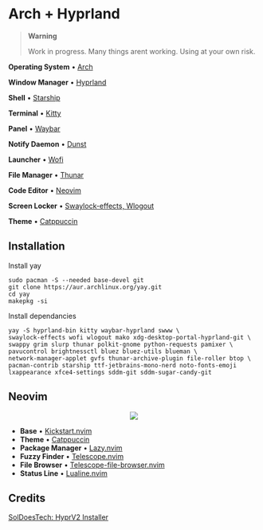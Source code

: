 # Arch + Hyprland

> **Warning** 
>
> Work in progress. Many things arent working. Using at your own risk.

**Operating System** • [Arch ](https://archlinux.org/)

**Window Manager** • [Hyprland ](https://github.com/hyprwm/Hyprland)

**Shell** • [Starship ](https://github.com/starship/starship)

**Terminal** • [Kitty ](https://github.com/kovidgoyal/kitty)

**Panel** • [Waybar ](https://aur.archlinux.org/packages/waybar-hyprland-git)

**Notify Daemon** • [Dunst ](https://github.com/dunst-project/dunst)

**Launcher** • [Wofi ](https://hg.sr.ht/~scoopta/wofi)

**File Manager** • [Thunar ](https://github.com/xfce-mirror/thunar)

**Code Editor** • [Neovim ](https://github.com/neovim/neovim)

**Screen Locker** • [Swaylock-effects, ](https://github.com/mortie/swaylock-effects) [Wlogout ](https://github.com/ArtsyMacaw/wlogout)

**Theme** • [Catppuccin ](https://github.com/catppuccin/catppuccin)

## Installation

Install yay
```
sudo pacman -S --needed base-devel git
git clone https://aur.archlinux.org/yay.git
cd yay
makepkg -si
```

Install dependancies
```
yay -S hyprland-bin kitty waybar-hyprland swww \ 
swaylock-effects wofi wlogout mako xdg-desktop-portal-hyprland-git \
swappy grim slurp thunar polkit-gnome python-requests pamixer \
pavucontrol brightnessctl bluez bluez-utils blueman \
network-manager-applet gvfs thunar-archive-plugin file-roller btop \
pacman-contrib starship ttf-jetbrains-mono-nerd noto-fonts-emoji 
lxappearance xfce4-settings sddm-git sddm-sugar-candy-git
```


## Neovim

<p align="center">
    <img src="https://user-images.githubusercontent.com/1995501/233722112-75654b2b-e003-47c5-8d1a-f43b1131c61d.png">
</p>

* **Base** • [Kickstart.nvim ](https://github.com/nvim-lua/kickstart.nvim)
* **Theme** • [Catppuccin ](https://github.com/catppuccin/nvim)
* **Package Manager** • [Lazy.nvim ](https://github.com/folke/lazy.nvi21m)
* **Fuzzy Finder** • [Telescope.nvim ](https://github.com/nvim-telescope/telescope.nvim)
* **File Browser** • [Telescope-file-browser.nvim](https://github.com/nvim-telescope/telescope-file-browser.nvim)
* **Status Line** • [Lualine.nvim ](https://github.com/nvim-lualine/lualine.nvim)

## Credits
[SolDoesTech: HyprV2 Installer](https://github.com/SolDoesTech/HyprV2)